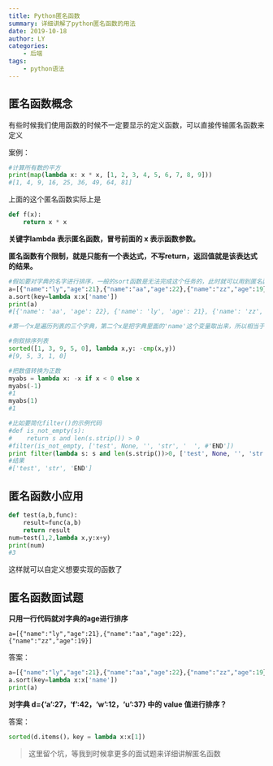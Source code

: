 ```yaml
---
title: Python匿名函数
summary: 详细讲解了python匿名函数的用法
date: 2019-10-18
author: LY
categories:
    - 后端
tags:
    - python语法
---
```


## 匿名函数概念

有些时候我们使用函数的时候不一定要显示的定义函数，可以直接传输匿名函数来定义

案例：

```python
#计算所有数的平方
print(map(lambda x: x * x, [1, 2, 3, 4, 5, 6, 7, 8, 9]))
#[1, 4, 9, 16, 25, 36, 49, 64, 81]
```

上面的这个匿名函数实际上是

```python
def f(x):
    return x * x
```

**关键字lambda 表示匿名函数，冒号前面的 x 表示函数参数。**

**匿名函数有个限制，就是只能有一个表达式，不写return，返回值就是该表达式的结果。**

```python
#假如要对字典的名字进行排序，一般的sort函数是无法完成这个任务的，此时就可以用到匿名函数
a=[{"name":"ly","age":21},{"name":"aa","age":22},{"name":"zz","age":19}]
a.sort(key=lambda x:x['name'])
print(a)
#[{'name': 'aa', 'age': 22}, {'name': 'ly', 'age': 21}, {'name': 'zz', 'age': 19}]

#第一个x是遍历列表的三个字典，第二个x是把字典里面的'name'这个变量取出来，所以相当于key='name'
```



```python
#倒叙排序列表
sorted([1, 3, 9, 5, 0], lambda x,y: -cmp(x,y))
#[9, 5, 3, 1, 0]
```

```python
#把数值转换为正数
myabs = lambda x: -x if x < 0 else x 
myabs(-1)
#1
myabs(1)
#1
```



```python
#比如要简化filter()的示例代码
#def is_not_empty(s):
#    return s and len(s.strip()) > 0
#filter(is_not_empty, ['test', None, '', 'str', '  ', #'END'])
print filter(lambda s: s and len(s.strip())>0, ['test', None, '', 'str', '  ', 'END'])
#结果
#['test', 'str', 'END']
```

## 匿名函数小应用

```python
def test(a,b,func):
    result=func(a,b)
    return result
num=test(1,2,lambda x,y:x+y)
print(num)
#3
```

这样就可以自定义想要实现的函数了

## 匿名函数面试题

**只用一行代码就对字典的age进行排序**

`a=[{"name":"ly","age":21},{"name":"aa","age":22},{"name":"zz","age":19}]`

答案：

```python
a=[{"name":"ly","age":21},{"name":"aa","age":22},{"name":"zz","age":19}]
a.sort(key=lambda x:x['name'])
print(a)
```

**对字典 d={‘a’:27，‘f’:42，‘w’:12，‘u’:37} 中的 value 值进行排序？**

答案：

```python
sorted(d.items()，key = lambda x:x[1]) 
```



> 这里留个坑，等我到时候拿更多的面试题来详细讲解匿名函数